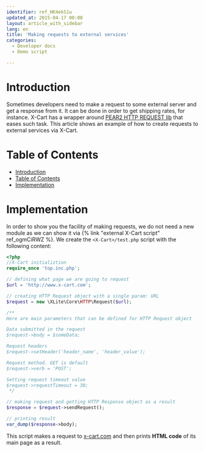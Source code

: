 ```yaml
---
identifier: ref_HK4ekS1u
updated_at: 2015-04-17 00:00
layout: article_with_sidebar
lang: en
title: 'Making requests to external services'
categories:
  - Developer docs
  - Demo script

---
```



# Introduction

Sometimes developers need to make a request to some external server and get a response from it. It can be done in order to get shipping rates, for instance. X-Cart has a wrapper around [PEAR2 HTTP REQUEST lib](http://pear2.php.net/PEAR2_HTTP_Request) that eases such task. This article shows an example of how to create requests to external services via X-Cart.

# Table of Contents

*   [Introduction](#introduction)
*   [Table of Contents](#table-of-contents)
*   [Implementation](#implementation)

# Implementation

In order to show you the facility of making requests, we do not need a new module as we can show it via {% link "external X-Cart script" ref_ogmCiRWZ %}. We create the `<X-Cart>/test.php` script with the following content: 

```php
<?php
//X-Cart initializtion
require_once 'top.inc.php';

// defining what page we are going to request
$url = 'http://www.x-cart.com';

// creating HTTP Request object with a single param: URL
$request = new \XLite\Core\HTTP\Request($url);

/**
Here are main parameters that can be defined for HTTP Request object

Data submitted in the request
$request->body = $someData;

Request headers
$request->setHeader('header_name', 'header_value');

Request method. GET is default
$request->verb = 'POST';

Setting request timeout value
$request->requestTimeout = 30;
 */

// making request and getting HTTP Response object as a result
$response = $request->sendRequest();

// printing result
var_dump($response->body);
```

This script makes a request to [x-cart.com](http://www.x-cart.com) and then prints **HTML code** of its main page as a result.